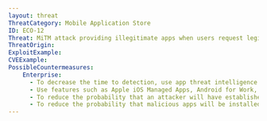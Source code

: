 ```yaml
---
layout: threat
ThreatCategory: Mobile Application Store
ID: ECO-12
Threat: MiTM attack providing illegitimate apps when users request legitimate apps
ThreatOrigin:
ExploitExample:
CVEExample:
PossibleCountermeasures:
    Enterprise:
      - To decrease the time to detection, use app threat intelligence data to identify malicious applications installed on devices
      - Use features such as Apple iOS Managed Apps, Android for Work, or Samsung KNOX Workspace that provide additional separation between personal apps and enterprise apps to mitigate the impact of malicious behaviors.
      - To reduce the probability that an attacker will have established a MiTM on a session during which a user attempts to intall apps from a trusted source (e.g., official app store), recommend or require users to download apps when connected to a trusted and secured Wi-Fi network.
      - To reduce the probability that malicious apps will be installed on managed devices, use app-vetting tools or services in combination with MAM solutions to push vetted apps directly onto enrolled devices over trusted and secured Wi-Fi networks.
---
```


